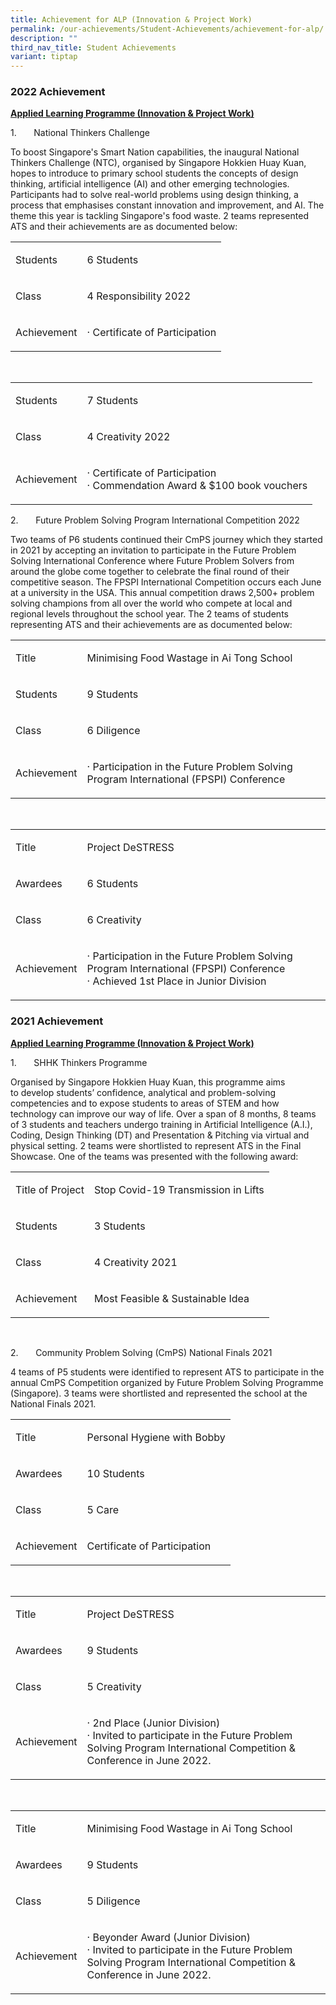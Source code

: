 ```yaml
---
title: Achievement for ALP (Innovation & Project Work)
permalink: /our-achievements/Student-Achievements/achievement-for-alp/
description: ""
third_nav_title: Student Achievements
variant: tiptap
---
```

<h3>2022 Achievement</h3>
<p><strong><u>Applied Learning Programme (Innovation &amp; Project Work)</u></strong>
</p>
<p>1.&nbsp;&nbsp;&nbsp;&nbsp;&nbsp;&nbsp;&nbsp;National Thinkers Challenge</p>
<p>To boost Singapore's Smart Nation capabilities, the inaugural National
Thinkers Challenge (NTC), organised by Singapore Hokkien Huay Kuan, hopes
to introduce to primary school students the concepts of design thinking,
artificial intelligence (AI) and other emerging technologies. Participants
had to solve real-world problems using design thinking, a process that
emphasises constant innovation and improvement, and AI. The theme this
year is tackling Singapore's food waste. 2 teams represented ATS and their
achievements are as documented below:</p>
<table style="minWidth: 50px">
<colgroup>
<col>
<col>
</colgroup>
<tbody>
<tr>
<td rowspan="1" colspan="1">
<p>Students</p>
</td>
<td rowspan="1" colspan="1">
<p>6 Students</p>
</td>
</tr>
<tr>
<td rowspan="1" colspan="1">
<p>Class</p>
</td>
<td rowspan="1" colspan="1">
<p>4 Responsibility 2022</p>
</td>
</tr>
<tr>
<td rowspan="1" colspan="1">
<p>Achievement</p>
</td>
<td rowspan="1" colspan="1">
<p>· Certificate of Participation</p>
</td>
</tr>
</tbody>
</table>
<p>
<br>
</p>
<table style="minWidth: 50px">
<colgroup>
<col>
<col>
</colgroup>
<tbody>
<tr>
<td rowspan="1" colspan="1">
<p>Students</p>
</td>
<td rowspan="1" colspan="1">
<p>7 Students</p>
</td>
</tr>
<tr>
<td rowspan="1" colspan="1">
<p>Class</p>
</td>
<td rowspan="1" colspan="1">
<p>4 Creativity 2022</p>
</td>
</tr>
<tr>
<td rowspan="1" colspan="1">
<p>Achievement</p>
</td>
<td rowspan="1" colspan="1">
<p>· Certificate of Participation
<br>· Commendation Award &amp; $100 book vouchers</p>
</td>
</tr>
</tbody>
</table>
<p>2.&nbsp;&nbsp;&nbsp;&nbsp;&nbsp;&nbsp;&nbsp;Future Problem Solving Program
International Competition 2022</p>
<p>Two teams of P6 students continued their CmPS journey which they started
in 2021 by accepting an invitation to participate in the Future Problem
Solving International Conference where Future Problem Solvers from around
the globe come together to celebrate the final round of their competitive
season. The FPSPI International Competition occurs each June at a university
in the USA. This annual competition draws&nbsp;2,500+ problem solving champions&nbsp;from
all over the world who compete at local and regional levels throughout
the school year. The 2 teams of students representing ATS and their achievements
are as documented below:</p>
<table style="minWidth: 50px">
<colgroup>
<col>
<col>
</colgroup>
<tbody>
<tr>
<td rowspan="1" colspan="1">
<p>Title</p>
</td>
<td rowspan="1" colspan="1">
<p>Minimising Food Wastage in Ai Tong School</p>
</td>
</tr>
<tr>
<td rowspan="1" colspan="1">
<p>Students</p>
</td>
<td rowspan="1" colspan="1">
<p>9 Students</p>
</td>
</tr>
<tr>
<td rowspan="1" colspan="1">
<p>Class</p>
</td>
<td rowspan="1" colspan="1">
<p>6 Diligence</p>
</td>
</tr>
<tr>
<td rowspan="1" colspan="1">
<p>Achievement</p>
</td>
<td rowspan="1" colspan="1">
<p>· Participation in the Future Problem Solving Program International (FPSPI)
Conference</p>
</td>
</tr>
</tbody>
</table>
<p>
<br>
</p>
<table style="minWidth: 50px">
<colgroup>
<col>
<col>
</colgroup>
<tbody>
<tr>
<td rowspan="1" colspan="1">
<p>Title</p>
</td>
<td rowspan="1" colspan="1">
<p>Project DeSTRESS</p>
</td>
</tr>
<tr>
<td rowspan="1" colspan="1">
<p>Awardees</p>
</td>
<td rowspan="1" colspan="1">
<p>6 Students</p>
</td>
</tr>
<tr>
<td rowspan="1" colspan="1">
<p>Class</p>
</td>
<td rowspan="1" colspan="1">
<p>6 Creativity</p>
</td>
</tr>
<tr>
<td rowspan="1" colspan="1">
<p>Achievement</p>
</td>
<td rowspan="1" colspan="1">
<p>· Participation in the Future Problem Solving Program International (FPSPI)
Conference
<br>· Achieved 1st Place in Junior Division</p>
</td>
</tr>
</tbody>
</table>
<h3>2021 Achievement</h3>
<p><strong><u>Applied Learning Programme (Innovation &amp; Project Work)</u></strong>
</p>
<p>1.&nbsp;&nbsp;&nbsp;&nbsp;&nbsp;&nbsp;&nbsp;SHHK Thinkers Programme</p>
<p>Organised by Singapore Hokkien Huay Kuan, this programme aims to&nbsp;develop
students’ confidence, analytical and problem-solving competencies and to
expose students to areas of STEM and how technology can improve our way
of life.&nbsp;Over a span of 8 months, 8 teams of 3 students and teachers
undergo training in Artificial Intelligence (A.I.), Coding, Design Thinking
(DT) and Presentation &amp; Pitching via virtual and physical setting.
2 teams were shortlisted to represent ATS in the Final Showcase. One of
the teams was presented with the following award:</p>
<table style="minWidth: 50px">
<colgroup>
<col>
<col>
</colgroup>
<tbody>
<tr>
<td rowspan="1" colspan="1">
<p>Title of Project</p>
</td>
<td rowspan="1" colspan="1">
<p>Stop Covid-19 Transmission in Lifts</p>
</td>
</tr>
<tr>
<td rowspan="1" colspan="1">
<p>Students</p>
</td>
<td rowspan="1" colspan="1">
<p>3 Students</p>
</td>
</tr>
<tr>
<td rowspan="1" colspan="1">
<p>Class</p>
</td>
<td rowspan="1" colspan="1">
<p>4 Creativity 2021</p>
</td>
</tr>
<tr>
<td rowspan="1" colspan="1">
<p>Achievement</p>
</td>
<td rowspan="1" colspan="1">
<p>Most Feasible &amp; Sustainable Idea</p>
</td>
</tr>
</tbody>
</table>
<p>
<br>
</p>
<p>2.&nbsp;&nbsp;&nbsp;&nbsp;&nbsp;&nbsp;&nbsp;Community Problem Solving
(CmPS) National Finals 2021</p>
<p>4 teams of P5 students were identified to represent ATS to participate
in the annual CmPS Competition organized by Future Problem Solving Programme
(Singapore). 3 teams were shortlisted and represented the school at the
National Finals 2021.</p>
<table style="minWidth: 50px">
<colgroup>
<col>
<col>
</colgroup>
<tbody>
<tr>
<td rowspan="1" colspan="1">
<p>Title</p>
</td>
<td rowspan="1" colspan="1">
<p>Personal Hygiene with Bobby</p>
</td>
</tr>
<tr>
<td rowspan="1" colspan="1">
<p>Awardees</p>
</td>
<td rowspan="1" colspan="1">
<p>10 Students</p>
</td>
</tr>
<tr>
<td rowspan="1" colspan="1">
<p>Class</p>
</td>
<td rowspan="1" colspan="1">
<p>5 Care</p>
</td>
</tr>
<tr>
<td rowspan="1" colspan="1">
<p>Achievement</p>
</td>
<td rowspan="1" colspan="1">
<p>Certificate of Participation</p>
</td>
</tr>
</tbody>
</table>
<p>
<br>
</p>
<table style="minWidth: 50px">
<colgroup>
<col>
<col>
</colgroup>
<tbody>
<tr>
<td rowspan="1" colspan="1">
<p>Title</p>
</td>
<td rowspan="1" colspan="1">
<p>Project DeSTRESS</p>
</td>
</tr>
<tr>
<td rowspan="1" colspan="1">
<p>Awardees</p>
</td>
<td rowspan="1" colspan="1">
<p>9 Students</p>
</td>
</tr>
<tr>
<td rowspan="1" colspan="1">
<p>Class</p>
</td>
<td rowspan="1" colspan="1">
<p>5 Creativity</p>
</td>
</tr>
<tr>
<td rowspan="1" colspan="1">
<p>Achievement</p>
</td>
<td rowspan="1" colspan="1">
<p>· 2nd Place (Junior Division)
<br>· Invited to participate in the Future Problem Solving Program International
Competition &amp; Conference in June 2022.</p>
</td>
</tr>
</tbody>
</table>
<p>
<br>
</p>
<table style="minWidth: 50px">
<colgroup>
<col>
<col>
</colgroup>
<tbody>
<tr>
<td rowspan="1" colspan="1">
<p>Title</p>
</td>
<td rowspan="1" colspan="1">
<p>Minimising Food Wastage in Ai Tong School</p>
</td>
</tr>
<tr>
<td rowspan="1" colspan="1">
<p>Awardees</p>
</td>
<td rowspan="1" colspan="1">
<p>9 Students</p>
</td>
</tr>
<tr>
<td rowspan="1" colspan="1">
<p>Class</p>
</td>
<td rowspan="1" colspan="1">
<p>5 Diligence</p>
</td>
</tr>
<tr>
<td rowspan="1" colspan="1">
<p>Achievement</p>
</td>
<td rowspan="1" colspan="1">
<p>· Beyonder Award (Junior Division)
<br>· Invited to participate in the Future Problem Solving Program International
Competition &amp; Conference in June 2022.</p>
</td>
</tr>
</tbody>
</table>
<p></p>